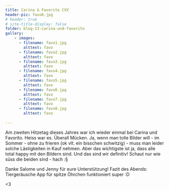 ```yaml
---
title: Carina & Favorito CXV
header-pic: favo6.jpg
# header: true
# site-title-display: false
folder: blog-13-carina-und-favorito
gallery: 
    - images:
      - filename: favo1.jpg
        alttext: favo
      - filename: favo2.jpg
        alttext: favo
      - filename: favo3.jpg
        alttext: favo
      - filename: favo4.jpg
        alttext: favo
      - filename: favo5.jpg
        alttext: favo
      - filename: favo6.jpg
        alttext: favo
      - filename: favo7.jpg
        alttext: favo
      - filename: favo8.jpg
        alttext: favo
     
---
```

Am zweiten Hitzetag dieses Jahres war ich wieder einmal bei Carina und Favorito. 
Heiss war es. 
Überall Mücken.
Ja, wenn man tolle Bilder will - im Sommer - ohne zu frieren (ok vlt. ein bisschen schwitzig) - muss man leider solche Lästigkeiten in Kauf nehmen. 
Aber das wichtigste ist ja, dass alle total happy mit den Bildern sind. Und das sind wir definitiv! Schaut nur wie süss die beiden sind - hach :§ 

Danke Salome und Jenny für eure Unterstützung! Fazit des Abends: Tiergeräusche App für spitze Öhrchen funktioniert super :D

&lt;3
